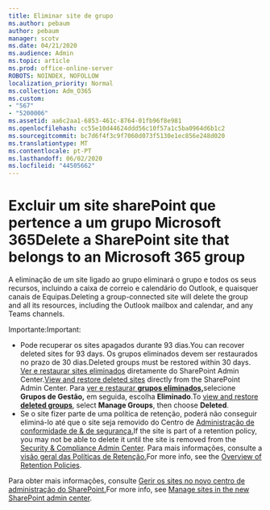 ```yaml
---
title: Eliminar site de grupo
ms.author: pebaum
author: pebaum
manager: scotv
ms.date: 04/21/2020
ms.audience: Admin
ms.topic: article
ms.prod: office-online-server
ROBOTS: NOINDEX, NOFOLLOW
localization_priority: Normal
ms.collection: Adm_O365
ms.custom:
- "567"
- "5200006"
ms.assetid: aa6c2aa1-6853-461c-8764-01fb96f8e981
ms.openlocfilehash: cc55e10d44624ddd56c10f57a1c5ba0964d6b1c2
ms.sourcegitcommit: bc7d6f4f3c9f7060d073f5130e1ec856e248d020
ms.translationtype: MT
ms.contentlocale: pt-PT
ms.lasthandoff: 06/02/2020
ms.locfileid: "44505662"
---
```

# <a name="delete-a-sharepoint-site-that-belongs-to-an-microsoft-365-group"></a><span data-ttu-id="b8ebf-102">Excluir um site sharePoint que pertence a um grupo Microsoft 365</span><span class="sxs-lookup"><span data-stu-id="b8ebf-102">Delete a SharePoint site that belongs to an Microsoft 365 group</span></span>

<span data-ttu-id="b8ebf-103">A eliminação de um site ligado ao grupo eliminará o grupo e todos os seus recursos, incluindo a caixa de correio e calendário do Outlook, e quaisquer canais de Equipas.</span><span class="sxs-lookup"><span data-stu-id="b8ebf-103">Deleting a group-connected site will delete the group and all its resources, including the Outlook mailbox and calendar, and any Teams channels.</span></span>
  
<span data-ttu-id="b8ebf-104">Importante:</span><span class="sxs-lookup"><span data-stu-id="b8ebf-104">Important:</span></span>

- <span data-ttu-id="b8ebf-105">Pode recuperar os sites apagados durante 93 dias.</span><span class="sxs-lookup"><span data-stu-id="b8ebf-105">You can recover deleted sites for 93 days.</span></span> <span data-ttu-id="b8ebf-106">Os grupos eliminados devem ser restaurados no prazo de 30 dias.</span><span class="sxs-lookup"><span data-stu-id="b8ebf-106">Deleted groups must be restored within 30 days.</span></span> <span data-ttu-id="b8ebf-107">[Ver e restaurar sites eliminados](https://admin.microsoft.com/sharepoint?page=recyclebin&modern=true) diretamente do SharePoint Admin Center.</span><span class="sxs-lookup"><span data-stu-id="b8ebf-107">[View and restore deleted sites](https://admin.microsoft.com/sharepoint?page=recyclebin&modern=true) directly from the SharePoint Admin Center.</span></span> <span data-ttu-id="b8ebf-108">Para [ver e restaurar **grupos eliminados,**](https://outlook.office.com/people/group/deleted)selecione **Grupos de Gestão,** em seguida, escolha **Eliminado**.</span><span class="sxs-lookup"><span data-stu-id="b8ebf-108">To [view and restore **deleted groups**](https://outlook.office.com/people/group/deleted), select **Manage Groups**, then choose **Deleted**.</span></span>
- <span data-ttu-id="b8ebf-109">Se o site fizer parte de uma política de retenção, poderá não conseguir eliminá-lo até que o site seja removido do Centro de [Administração de conformidade de & de segurança.](https://protection.office.com/?rfr=AdminCenter#/retention)</span><span class="sxs-lookup"><span data-stu-id="b8ebf-109">If the site is part of a retention policy, you may not be able to delete it until the site is removed from the [Security & Compliance Admin Center](https://protection.office.com/?rfr=AdminCenter#/retention).</span></span> <span data-ttu-id="b8ebf-110">Para mais informações, consulte a [visão geral das Políticas de Retenção.](https://docs.microsoft.com/microsoft-365/compliance/retention-policies)</span><span class="sxs-lookup"><span data-stu-id="b8ebf-110">For more info, see the [Overview of Retention Policies](https://docs.microsoft.com/microsoft-365/compliance/retention-policies).</span></span>
  
<span data-ttu-id="b8ebf-111">Para obter mais informações, consulte [Gerir os sites no novo centro de administração do SharePoint.](https://docs.microsoft.com/sharepoint/manage-sites-in-new-admin-center)</span><span class="sxs-lookup"><span data-stu-id="b8ebf-111">For more info, see [Manage sites in the new SharePoint admin center](https://docs.microsoft.com/sharepoint/manage-sites-in-new-admin-center).</span></span>

